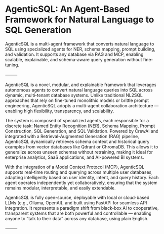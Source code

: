 # AgenticSQL: An Agent-Based Framework for Natural Language to SQL Generation
AgenticSQL is a multi-agent framework that converts natural language to SQL using specialized agents for NER, schema mapping, prompt building, and validation. It supports any database via RAG and MCP, enabling scalable, explainable, and schema-aware query generation without fine-tuning.


⸻


AgenticSQL is a novel, modular, and explainable framework that leverages autonomous agents to convert natural language queries into SQL across dynamic, multi-tenant database systems. Unlike traditional NL2SQL approaches that rely on fine-tuned monolithic models or brittle prompt engineering, AgenticSQL adopts a multi-agent collaboration architecture — enabling high flexibility, transparency, and scalability.

The system is composed of specialized agents, each responsible for a discrete task: Named Entity Recognition (NER), Schema Mapping, Prompt Construction, SQL Generation, and SQL Validation. Powered by CrewAI and integrated with a Retrieval-Augmented Generation (RAG) pipeline, AgenticSQL dynamically retrieves schema context and historical query examples from vector databases like Qdrant or ChromaDB. This allows it to generalize across unseen schemas without retraining, making it ideal for enterprise analytics, SaaS applications, and AI-powered BI systems.

With the integration of a Model Context Protocol (MCP), AgenticSQL supports real-time routing and querying across multiple user databases, adapting intelligently based on user identity, intent, and query history. Each agent operates independently yet collaboratively, ensuring that the system remains modular, interpretable, and easily extendable.

AgenticSQL is fully open-source, deployable with local or cloud-based LLMs (e.g., Ollama, OpenAI), and built using FastAPI for seamless API integration. It represents a paradigm shift from black-box AI to cooperative, transparent systems that are both powerful and controllable — enabling anyone to “talk to their data” across any database, using plain English.

⸻
